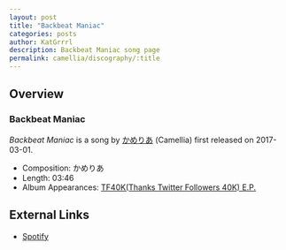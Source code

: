 ```yaml
---
layout: post
title: "Backbeat Maniac"
categories: posts
author: KatGrrrl
description: Backbeat Maniac song page
permalink: camellia/discography/:title
---
```


## Overview

### Backbeat Maniac

*Backbeat Maniac* is a song by [かめりあ](/camellia) (Camellia) first released on 2017-03-01.

* Composition: かめりあ
* Length: 03:46
* Album Appearances: [TF40K(Thanks Twitter Followers 40K) E.P.](<{% link postsInclude/_posts/camellia/albums/TF40KEP/2023-12-20-TF40KEP.md %}>)

## External Links

* [Spotify](https://open.spotify.com/track/1d3jAFQCacRImn8jNjozbV?si=49f9861d9b534543)

